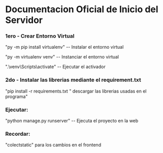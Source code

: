 # Documentacion Oficial de Inicio del Servidor

### 1ero - Crear Entorno Virtual

"py -m pip install virtualenv" -- Instalar el entorno virtual

"py -m virtualenv venv" -- Instanciar el entorno virtual

".\venv\Scripts\activate" -- Ejecutar el activador

### 2do - Instalar las librerias mediante el requirement.txt

"pip install -r requirements.txt " descargar las librerias usadas en el programa"

### Ejecutar:

"python manage.py runserver" -- Ejecuta el proyecto en la web

### Recordar:

"colectstatic" para los cambios en el frontend